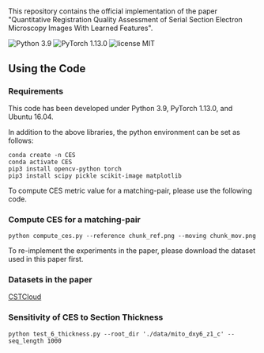 # 
This repository contains the official implementation of the paper 
"Quantitative Registration Quality Assessment of Serial Section Electron Microscopy Images With Learned Features".


![Python 3.9](https://img.shields.io/badge/python-3.9-green.svg?style=plastic) ![PyTorch 1.13.0](https://img.shields.io/badge/pytorch-1.13.0-green.svg?style=plastic) 
![license MIT](https://img.shields.io/github/license/HaoranChen-CASIA/CES?style=plastic)

## Using the Code
### Requirements
This code has been developed under Python 3.9, PyTorch 1.13.0, and Ubuntu 16.04.

In addition to the above libraries, the python environment can be set as follows:

```shell
conda create -n CES
conda activate CES
pip3 install opencv-python torch
pip3 install scipy pickle scikit-image matplotlib
```

To compute CES metric value for a matching-pair, please use the following code.
### Compute CES for a matching-pair
```Register
python compute_ces.py --reference chunk_ref.png --moving chunk_mov.png
```

To re-implement the experiments in the paper, please download the dataset used in this paper first.
### Datasets in the paper

[CSTCloud]()

### Sensitivity of CES to Section Thickness
```Register
python test_6_thickness.py --root_dir './data/mito_dxy6_z1_c' --seq_length 1000
```
